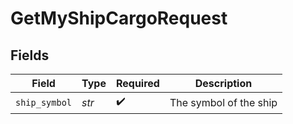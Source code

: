 # GetMyShipCargoRequest


## Fields

| Field                  | Type                   | Required               | Description            |
| ---------------------- | ---------------------- | ---------------------- | ---------------------- |
| `ship_symbol`          | *str*                  | :heavy_check_mark:     | The symbol of the ship |